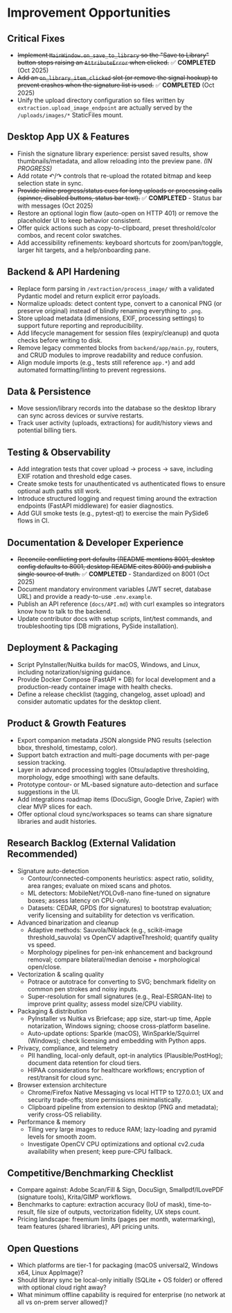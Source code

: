 # Improvement Opportunities

## Critical Fixes
- ~~Implement `MainWindow.on_save_to_library` so the "Save to Library" button stops raising an `AttributeError` when clicked.~~ ✅ **COMPLETED** (Oct 2025)
- ~~Add an `on_library_item_clicked` slot (or remove the signal hookup) to prevent crashes when the signature list is used.~~ ✅ **COMPLETED** (Oct 2025)
- Unify the upload directory configuration so files written by `extraction.upload_image_endpoint` are actually served by the `/uploads/images/*` StaticFiles mount.

## Desktop App UX & Features
- Finish the signature library experience: persist saved results, show thumbnails/metadata, and allow reloading into the preview pane. *(IN PROGRESS)*
- Add rotate ↶/↷ controls that re-upload the rotated bitmap and keep selection state in sync.
- ~~Provide inline progress/status cues for long uploads or processing calls (spinner, disabled buttons, status bar text).~~ ✅ **COMPLETED** - Status bar with messages (Oct 2025)
- Restore an optional login flow (auto-open on HTTP 401) or remove the placeholder UI to keep behavior consistent.
- Offer quick actions such as copy-to-clipboard, preset threshold/color combos, and recent color swatches.
- Add accessibility refinements: keyboard shortcuts for zoom/pan/toggle, larger hit targets, and a help/onboarding pane.

## Backend & API Hardening
- Replace form parsing in `/extraction/process_image/` with a validated Pydantic model and return explicit error payloads.
- Normalize uploads: detect content type, convert to a canonical PNG (or preserve original) instead of blindly renaming everything to `.png`.
- Store upload metadata (dimensions, EXIF, processing settings) to support future reporting and reproducibility.
- Add lifecycle management for session files (expiry/cleanup) and quota checks before writing to disk.
- Remove legacy commented blocks from `backend/app/main.py`, routers, and CRUD modules to improve readability and reduce confusion.
- Align module imports (e.g., tests still reference `app.*`) and add automated formatting/linting to prevent regressions.

## Data & Persistence
- Move session/library records into the database so the desktop library can sync across devices or survive restarts.
- Track user activity (uploads, extractions) for audit/history views and potential billing tiers.

## Testing & Observability
- Add integration tests that cover upload → process → save, including EXIF rotation and threshold edge cases.
- Create smoke tests for unauthenticated vs authenticated flows to ensure optional auth paths still work.
- Introduce structured logging and request timing around the extraction endpoints (FastAPI middleware) for easier diagnostics.
- Add GUI smoke tests (e.g., pytest-qt) to exercise the main PySide6 flows in CI.

## Documentation & Developer Experience
- ~~Reconcile conflicting port defaults (README mentions 8001, desktop config defaults to 8001, desktop README cites 8000) and publish a single source of truth.~~ ✅ **COMPLETED** - Standardized on 8001 (Oct 2025)
- Document mandatory environment variables (JWT secret, database URL) and provide a ready-to-use `.env.example`.
- Publish an API reference (`docs/API.md`) with curl examples so integrators know how to talk to the backend.
- Update contributor docs with setup scripts, lint/test commands, and troubleshooting tips (DB migrations, PySide installation).

## Deployment & Packaging
- Script PyInstaller/Nuitka builds for macOS, Windows, and Linux, including notarization/signing guidance.
- Provide Docker Compose (FastAPI + DB) for local development and a production-ready container image with health checks.
- Define a release checklist (tagging, changelog, asset upload) and consider automatic updates for the desktop client.

## Product & Growth Features
- Export companion metadata JSON alongside PNG results (selection bbox, threshold, timestamp, color).
- Support batch extraction and multi-page documents with per-page session tracking.
- Layer in advanced processing toggles (Otsu/adaptive thresholding, morphology, edge smoothing) with sane defaults.
- Prototype contour- or ML-based signature auto-detection and surface suggestions in the UI.
- Add integrations roadmap items (DocuSign, Google Drive, Zapier) with clear MVP slices for each.
- Offer optional cloud sync/workspaces so teams can share signature libraries and audit histories.

## Research Backlog (External Validation Recommended)
- Signature auto-detection
  - Contour/connected-components heuristics: aspect ratio, solidity, area ranges; evaluate on mixed scans and photos.
  - ML detectors: MobileNet/YOLOv8-nano fine-tuned on signature boxes; assess latency on CPU-only.
  - Datasets: CEDAR, GPDS (for signatures) to bootstrap evaluation; verify licensing and suitability for detection vs verification.
- Advanced binarization and cleanup
  - Adaptive methods: Sauvola/Niblack (e.g., scikit-image threshold_sauvola) vs OpenCV adaptiveThreshold; quantify quality vs speed.
  - Morphology pipelines for pen-ink enhancement and background removal; compare bilateral/median denoise + morphological open/close.
- Vectorization & scaling quality
  - Potrace or autotrace for converting to SVG; benchmark fidelity on common pen strokes and noisy inputs.
  - Super-resolution for small signatures (e.g., Real-ESRGAN-lite) to improve print quality; assess model size/CPU viability.
- Packaging & distribution
  - PyInstaller vs Nuitka vs Briefcase; app size, start-up time, Apple notarization, Windows signing; choose cross-platform baseline.
  - Auto-update options: Sparkle (macOS), WinSparkle/Squirrel (Windows); check licensing and embedding with Python apps.
- Privacy, compliance, and telemetry
  - PII handling, local-only default, opt-in analytics (Plausible/PostHog); document data retention for cloud tiers.
  - HIPAA considerations for healthcare workflows; encryption of rest/transit for cloud sync.
- Browser extension architecture
  - Chrome/Firefox Native Messaging vs local HTTP to 127.0.0.1; UX and security trade-offs; store permissions minimalistically.
  - Clipboard pipeline from extension to desktop (PNG and metadata); verify cross-OS reliability.
- Performance & memory
  - Tiling very large images to reduce RAM; lazy-loading and pyramid levels for smooth zoom.
  - Investigate OpenCV CPU optimizations and optional cv2.cuda availability when present; keep pure-CPU fallback.

## Competitive/Benchmarking Checklist
- Compare against: Adobe Scan/Fill & Sign, DocuSign, Smallpdf/ILovePDF (signature tools), Krita/GIMP workflows.
- Benchmarks to capture: extraction accuracy (IoU of mask), time-to-result, file size of outputs, vectorization fidelity, UX steps count.
- Pricing landscape: freemium limits (pages per month, watermarking), team features (shared libraries), API pricing units.

## Open Questions
- Which platforms are tier-1 for packaging (macOS universal2, Windows x64, Linux AppImage)?
- Should library sync be local-only initially (SQLite + OS folder) or offered with optional cloud right away?
- What minimum offline capability is required for enterprise (no network at all vs on-prem server allowed)?
